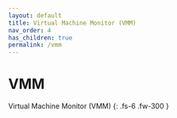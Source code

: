 ```yaml
---
layout: default
title: Virtual Machine Monitor (VMM)
nav_order: 4
has_children: true
permalink: /vmm
---
```


# VMM

Virtual Machine Monitor (VMM)
{: .fs-6 .fw-300 }
